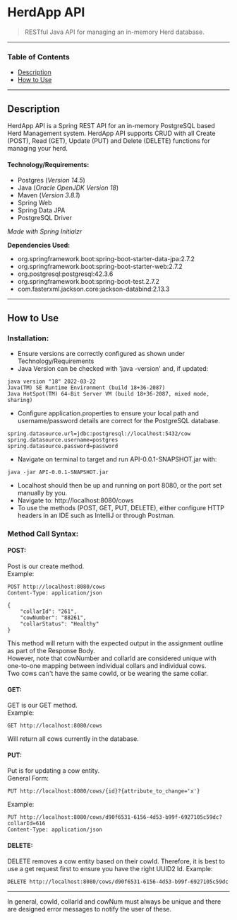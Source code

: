 # HerdApp API

> RESTful Java API for managing an in-memory Herd database.</br>

---
### Table of Contents

 - [Description](#description)
 - [How to Use](#how-to-use)

---
## Description
HerdApp API is a Spring REST API for an in-memory PostgreSQL based Herd Management system. HerdApp API supports CRUD with all Create (POST), Read (GET), Update (PUT) and Delete (DELETE) functions for managing your herd.

#### Technology/Requirements:

- Postgres (_Version 14.5_)
- Java (_Oracle OpenJDK Version 18_)
- Maven (_Version 3.8.1_)
- Spring Web
- Spring Data JPA
- PostgreSQL Driver

_Made with Spring Initialzr_

__Dependencies Used:__
- org.springframework.boot:spring-boot-starter-data-jpa:2.7.2
- org.springframework.boot:spring-boot-starter-web:2.7.2
- org.postgresql:postgresql:42.3.6
- org.springframework.boot:spring-boot-test.2.7.2
- com.fasterxml.jackson.core:jackson-databind:2.13.3

---
## How to Use
### Installation:

- Ensure versions are correctly configured as shown under Technology/Requirements
- Java Version can be checked with 'java -version' and, if updated:
```
java version "18" 2022-03-22
Java(TM) SE Runtime Environment (build 18+36-2087)
Java HotSpot(TM) 64-Bit Server VM (build 18+36-2087, mixed mode, sharing)
```
- Configure application.properties to ensure your local path and username/password details are correct for the PostgreSQL database.
```
spring.datasource.url=jdbc:postgresql://localhost:5432/cow
spring.datasource.username=postgres
spring.datasource.password=password
```
- Navigate on terminal to target and run API-0.0.1-SNAPSHOT.jar with:
```
java -jar API-0.0.1-SNAPSHOT.jar
```
- Localhost should then be up and running on port 8080, or the port set manually by you.
- Navigate to: http://localhost:8080/cows
- To use the methods (POST, GET, PUT, DELETE), either configure HTTP headers in an IDE such as IntelliJ or through Postman.

### Method Call Syntax:
#### POST:
Post is our create method. </br>
Example:
```
POST http://localhost:8080/cows
Content-Type: application/json

{
    "collarId": "261",
    "cowNumber": "88261",
    "collarStatus": "Healthy"
}
```
This method will return with the expected output in the assignment outline as part of the Response Body.
</br>
However, note that cowNumber and collarId are considered unique with one-to-one mapping between individual collars and individual cows.
</br>
Two cows can't have the same cowId, or be wearing the same collar.
</br>
#### GET:
GET is our GET method.</br>
Example:
```
GET http://localhost:8080/cows
```
Will return all cows currently in the database.
</br>
#### PUT:
Put is for updating a cow entity.</br>
General Form:
```
PUT http://localhost:8080/cows/{id}?{attribute_to_change='x'}
```
Example:
```
PUT http://localhost:8080/cows/d90f6531-6156-4d53-b99f-6927105c59dc?collarId=616
Content-Type: application/json
```
#### DELETE:
DELETE removes a cow entity based on their cowId.
Therefore, it is best to use a get request first to ensure you have the right UUID2 Id.
Example:
```
DELETE http://localhost:8080/cows/d90f6531-6156-4d53-b99f-6927105c59dc
```
---

In general, cowId, collarId and cowNum must always be unique and there are designed error messages to notify the user of these.